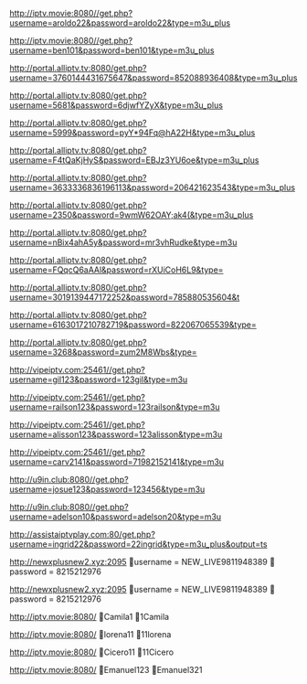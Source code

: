 http://iptv.movie:8080//get.php?username=aroldo22&password=aroldo22&type=m3u_plus

http://iptv.movie:8080//get.php?username=ben101&password=ben101&type=m3u_plus

http://portal.alliptv.tv:8080/get.php?username=3760144431675647&password=852088936408&type=m3u_plus

http://portal.alliptv.tv:8080/get.php?username=5681&password=6djwfYZyX&type=m3u_plus

http://portal.alliptv.tv:8080/get.php?username=5999&password=pyY*94Fq@hA22H&type=m3u_plus

http://portal.alliptv.tv:8080/get.php?username=F4tQaKjHyS&password=EBJz3YU6oe&type=m3u_plus

http://portal.alliptv.tv:8080/get.php?username=3633336836196113&password=206421623543&type=m3u_plus

http://portal.alliptv.tv:8080/get.php?username=2350&password=9wmW62OAY;ak4(&type=m3u_plus

http://portal.alliptv.tv:8080/get.php?username=nBix4ahA5y&password=mr3vhRudke&type=m3u

http://portal.alliptv.tv:8080/get.php?username=FQqcQ6aAAl&password=rXUiCoH6L9&type=

http://portal.alliptv.tv:8080/get.php?username=3019139447172252&password=785880535604&t

http://portal.alliptv.tv:8080/get.php?username=6163017210782719&password=822067065539&type=

http://portal.alliptv.tv:8080/get.php?username=3268&password=zum2M8Wbs&type=

http://vipeiptv.com:25461//get.php?username=gil123&password=123gil&type=m3u

http://vipeiptv.com:25461//get.php?username=railson123&password=123railson&type=m3u

http://vipeiptv.com:25461//get.php?username=alisson123&password=123alisson&type=m3u

http://vipeiptv.com:25461//get.php?username=carv2141&password=71982152141&type=m3u

http://u9in.club:8080//get.php?username=josue123&password=123456&type=m3u

http://u9in.club:8080//get.php?username=adelson10&password=adelson20&type=m3u

http://assistaiptvplay.com:80/get.php?username=ingrid22&password=22ingrid&type=m3u_plus&output=ts

http://newxplusnew2.xyz:2095
👤username = NEW_LIVE9811948389
🔑password  =  8215212976

http://newxplusnew2.xyz:2095
👤username = NEW_LIVE9811948389
🔑password  =  8215212976

http://iptv.movie:8080/
👤Camila1
🔑1Camila

http://iptv.movie:8080/
👤lorena11
🔑11lorena 

http://iptv.movie:8080/
👤Cicero11
🔑11Cicero 

http://iptv.movie:8080/
👤Emanuel123
🔑Emanuel321
